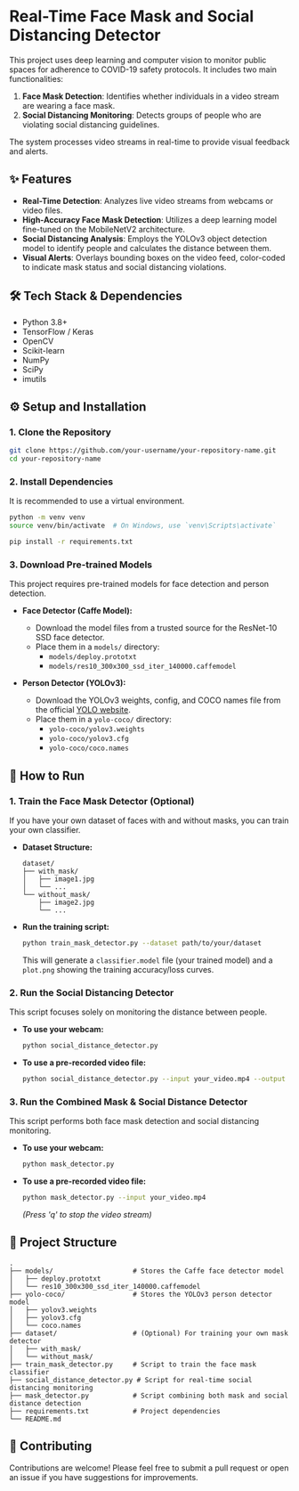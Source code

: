 
# Real-Time Face Mask and Social Distancing Detector

This project uses deep learning and computer vision to monitor public spaces for adherence to COVID-19 safety protocols. It includes two main functionalities:

1.  **Face Mask Detection**: Identifies whether individuals in a video stream are wearing a face mask.
2.  **Social Distancing Monitoring**: Detects groups of people who are violating social distancing guidelines.

The system processes video streams in real-time to provide visual feedback and alerts.

## ✨ Features

  * **Real-Time Detection**: Analyzes live video streams from webcams or video files.
  * **High-Accuracy Face Mask Detection**: Utilizes a deep learning model fine-tuned on the MobileNetV2 architecture.
  * **Social Distancing Analysis**: Employs the YOLOv3 object detection model to identify people and calculates the distance between them.
  * **Visual Alerts**: Overlays bounding boxes on the video feed, color-coded to indicate mask status and social distancing violations.

## 🛠️ Tech Stack & Dependencies

  * Python 3.8+
  * TensorFlow / Keras
  * OpenCV
  * Scikit-learn
  * NumPy
  * SciPy
  * imutils

## ⚙️ Setup and Installation

### 1\. Clone the Repository

```bash
git clone https://github.com/your-username/your-repository-name.git
cd your-repository-name
```

### 2\. Install Dependencies

It is recommended to use a virtual environment.

```bash
python -m venv venv
source venv/bin/activate  # On Windows, use `venv\Scripts\activate`

pip install -r requirements.txt
```

### 3\. Download Pre-trained Models

This project requires pre-trained models for face detection and person detection.

  * **Face Detector (Caffe Model):**

      * Download the model files from a trusted source for the ResNet-10 SSD face detector.
      * Place them in a `models/` directory:
          * `models/deploy.prototxt`
          * `models/res10_300x300_ssd_iter_140000.caffemodel`

  * **Person Detector (YOLOv3):**

      * Download the YOLOv3 weights, config, and COCO names file from the official [YOLO website](https://pjreddie.com/darknet/yolo/).
      * Place them in a `yolo-coco/` directory:
          * `yolo-coco/yolov3.weights`
          * `yolo-coco/yolov3.cfg`
          * `yolo-coco/coco.names`

## 🚀 How to Run

### 1\. Train the Face Mask Detector (Optional)

If you have your own dataset of faces with and without masks, you can train your own classifier.

  * **Dataset Structure:**

    ```
    dataset/
    ├── with_mask/
    │   ├── image1.jpg
    │   └── ...
    └── without_mask/
        ├── image2.jpg
        └── ...
    ```

  * **Run the training script:**

    ```bash
    python train_mask_detector.py --dataset path/to/your/dataset
    ```

    This will generate a `classifier.model` file (your trained model) and a `plot.png` showing the training accuracy/loss curves.

### 2\. Run the Social Distancing Detector

This script focuses solely on monitoring the distance between people.

  * **To use your webcam:**
    ```bash
    python social_distance_detector.py
    ```
  * **To use a pre-recorded video file:**
    ```bash
    python social_distance_detector.py --input your_video.mp4 --output output/result.avi
    ```

### 3\. Run the Combined Mask & Social Distance Detector

This script performs both face mask detection and social distancing monitoring.

  * **To use your webcam:**
    ```bash
    python mask_detector.py
    ```
  * **To use a pre-recorded video file:**
    ```bash
    python mask_detector.py --input your_video.mp4
    ```
    *(Press 'q' to stop the video stream)*

## 📂 Project Structure

```
.
├── models/                    # Stores the Caffe face detector model
│   ├── deploy.prototxt
│   └── res10_300x300_ssd_iter_140000.caffemodel
├── yolo-coco/                 # Stores the YOLOv3 person detector model
│   ├── yolov3.weights
│   ├── yolov3.cfg
│   └── coco.names
├── dataset/                   # (Optional) For training your own mask detector
│   ├── with_mask/
│   └── without_mask/
├── train_mask_detector.py     # Script to train the face mask classifier
├── social_distance_detector.py # Script for real-time social distancing monitoring
├── mask_detector.py           # Script combining both mask and social distance detection
├── requirements.txt           # Project dependencies
└── README.md
```

## 🤝 Contributing

Contributions are welcome\! Please feel free to submit a pull request or open an issue if you have suggestions for improvements.
